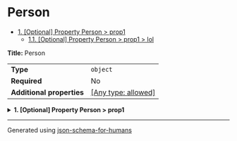 # Person

- [1. [Optional] Property Person > prop1](#prop1)
  - [1.1. [Optional] Property Person > prop1 > lol](#prop1_lol)

**Title:** Person

|                           |                                                                           |
| ------------------------- | ------------------------------------------------------------------------- |
| **Type**                  | `object`                                                                  |
| **Required**              | No                                                                        |
| **Additional properties** | [[Any type: allowed]](# "Additional Properties of any type are allowed.") |

<details>
<summary>
<strong> <a name="prop1"></a>1. [Optional] Property Person > prop1</strong>  

</summary>
<blockquote>

|              |                  |
| ------------ | ---------------- |
| **Type**     | `object or null` |
| **Required** | No               |

<details>
<summary>
<strong> <a name="prop1_lol"></a>1.1. [Optional] Property Person > prop1 > lol</strong>  

</summary>
<blockquote>

|              |          |
| ------------ | -------- |
| **Type**     | `string` |
| **Required** | No       |

</blockquote>
</details>

</blockquote>
</details>

----------------------------------------------------------------------------------------------------------------------------
Generated using [json-schema-for-humans](https://github.com/coveooss/json-schema-for-humans)